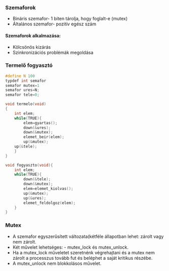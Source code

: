 ### Szemaforok
- Bináris szemafor- 1 biten tárolja, hogy foglalt-e (mutex)
- Általános szemafor- pozitív egész szám
#### Szemaforok alkalmazása:
- Kölcsönös kizárás
- Szinkronizációs problémák megoldása
### Termelő fogyasztó
```c
#define N 100
typdef int semafor
semafor mutex=1
semafor ures=N;
semafor tele=0;

void termelo(void)
{
	int elem;
	while(TRUE){
		elem=gyartas();
		down(&ures);
		down(&mutex);
		elemet_beir(elem);
		up(&mutex);
	up(&tele);
	}
}

void fogyaszto(void){
	int elem;
	while(TRUE){
		down(&tele);
		down(&mutex);
		elem=elemet_kiolvas();
		up(&mutex);
		up(&ures);
		elemet_feldolgoz(elem);
	}
}
```
### Mutex
- A szemafor egyszerűsített változata(kétféle állapotban lehet: zárolt vagy nem zárolt.
- Két művelet lehetséges: - mutex_lock és mutex_unlock.
- Ha a mutex_lock műveletet szeretnénk végrehajtani és a mutex nem zárolt a processzus tovább fut és beléphet a saját kritikus részébe.
- A mutex_unlock nem blokkolásos művelet.